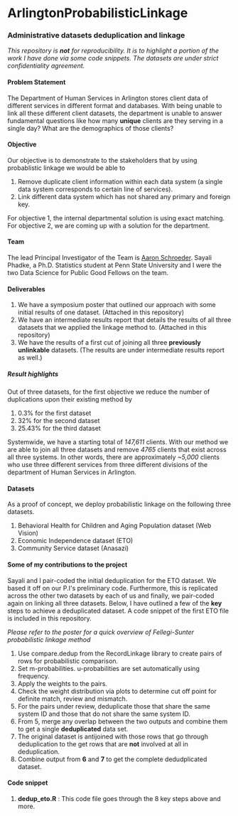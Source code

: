 # ArlingtonProbabilisticLinkage
### Administrative datasets deduplication and linkage

*This repository is **not** for reproducibility. It is to highlight a portion of the work I have done via some code snippets. The datasets are under strict confidentiality agreement.*

#### Problem Statement

The Department of Human Services in Arlington stores client data of different services in different format and databases. With being unable to link all these different client datasets, the department is unable to answer fundamental questions like how many **unique** clients are they serving in a single day? What are the demographics of those clients?

#### Objective

Our objective is to demonstrate to the stakeholders that by using probablistic linkage we would be able to

1. Remove duplicate client information within each data system (a single data system corresponds to certain line of services).
2. Link different data system which has not shared any primary and foreign key. 

For objective 1, the internal departmental solution is using exact matching. For objective 2, we are coming up with a solution for the department.

#### Team

The lead Principal Investigator of the Team is [Aaron Schroeder](https://www.bi.vt.edu/faculty/Aaron-Schroeder). Sayali Phadke, a Ph.D. Statistics student at Penn State University and I were the two Data Science for Public Good Fellows on the team.

#### Deliverables

1. We have a symposium poster that outlined our approach with some initial results of one dataset. (Attached in this repository)
2. We have an intermediate results report that details the results of all three datasets that we applied the linkage method to. (Attached in this repository)
3. We have the results of a first cut of joining all three **previously unlinkable** datasets. (The results are under intermediate results report as well.) 

##### Result highlights

Out of three datasets, for the first objective we reduce the number of duplications upon their existing method by

1. 0.3% for the first dataset
2. 32% for the second dataset
3. 25.43% for the third dataset

Systemwide, we have a starting total of *147,611* clients. With our method we are able to join all three datasets and remove *4765* clients that exist across all three systems. In other words, there are approximately *~5,000* clients who use three different services from three different divisions of the department of Human Services in Arlington.

#### Datasets

As a proof of concept, we deploy probabilistic linkage on the following three datasets.

1. Behavioral Health for Children and Aging Population dataset (Web Vision)
2. Economic Independence dataset (ETO)
3. Community Service dataset (Anasazi)

#### Some of my contributions to the project

Sayali and I pair-coded the initial deduplication for the ETO dataset. We based it off on our P.I's preliminary code. Furthermore, this is replicated across the other two datasets by each of us and finally, we pair-coded again on linking all three datasets. 
Below, I have outlined a few of the **key** steps to achieve a deduplicated dataset. A code snippet of the first ETO file is included in this repository.

*Please refer to the poster for a quick overview of Fellegi-Sunter probabilistic linkage method*

1. Use compare.dedup from the RecordLinkage library to create pairs of rows for probabilistic comparison.
2. Set m-probabilities. u-probabilities are set automatically using frequency.
3. Apply the weights to the pairs.
4. Check the weight distribution via plots to determine cut off point for definite match, review and mismatch.
5. For the pairs under review, deduplicate those that share the same system ID and those that do not share the same system ID.
6. From 5, merge any overlap between the two outputs and combine them to get a single **deduplicated** data set.
7. The original dataset is antijoined with those rows that go through deduplication to the get rows that are **not** involved at all in deduplication.
8. Combine output from **6** and **7** to get the complete dedudplicated dataset.

#### Code snippet
1. **dedup_eto.R** : This code file goes through the 8 key steps above and more.









